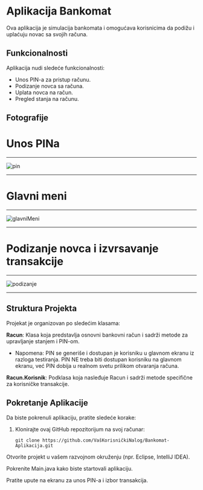 # Aplikacija Bankomat

Ova aplikacija je simulacija bankomata i omogućava korisnicima da podižu i uplaćuju novac sa svojih računa.

## Funkcionalnosti

Aplikacija nudi sledeće funkcionalnosti:

- Unos PIN-a za pristup računu.
- Podizanje novca sa računa.
- Uplata novca na račun.
- Pregled stanja na računu.


## Fotografije

# Unos PINa
-----
![pin](https://github.com/rile037/Banka/assets/60843900/102eadde-adeb-464e-a889-4b07911ecd19)

-----

# Glavni meni
-----
![glavniMeni](https://github.com/rile037/Banka/assets/60843900/b962169a-cbb1-4729-8566-6fa3a612d5ab)

-----

# Podizanje novca i izvrsavanje transakcije
-----
![podizanje](https://github.com/rile037/Banka/assets/60843900/36ba3994-d73e-4f6a-9728-ae587c3ff586)

-----

## Struktura Projekta

Projekat je organizovan po sledećim klasama:

**Racun**: Klasa koja predstavlja osnovni bankovni račun i sadrži metode za upravljanje stanjem i PIN-om.
- Napomena: PIN se generiše i dostupan je korisniku u glavnom ekranu iz razloga testiranja. 
PIN NE treba biti dostupan korisniku na glavnom ekranu, već PIN dobija u realnom svetu prilikom otvaranja računa. 

**Racun.Korisnik**: Podklasa koja nasleđuje Racun i sadrži metode specifične za korisničke transakcije.


## Pokretanje Aplikacije

Da biste pokrenuli aplikaciju, pratite sledeće korake:

1. Klonirajte ovaj GitHub repozitorijum na svoj računar:

   ```shell
   git clone https://github.com/VašKorisničkiNalog/Bankomat-Aplikacija.git

Otvorite projekt u vašem razvojnom okruženju (npr. Eclipse, IntelliJ IDEA).

Pokrenite Main.java kako biste startovali aplikaciju.

Pratite upute na ekranu za unos PIN-a i izbor transakcija.

